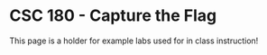 # CSC 180 - Capture the Flag

This page is a holder for example labs used for in class instruction!
